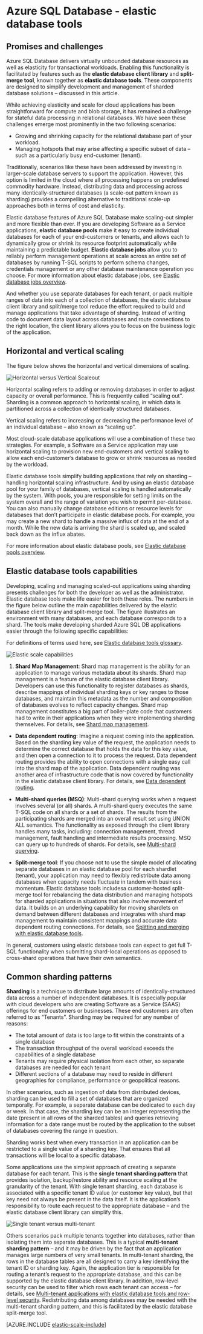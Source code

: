 <properties 
    pageTitle="Azure SQL Database - elastic database tools" 
    description="Easily scale database resources in the cloud using elastic database tools." 
    services="sql-database" 
    documentationCenter="" 
    manager="jeffreyg" 
    authors="sidneyh" 
    editor=""/>

<tags 
    ms.service="sql-database" 
    ms.workload="sql-database" 
    ms.tgt_pltfrm="na" 
    ms.devlang="na" 
    ms.topic="article" 
    ms.date="04/24/2015" 
    ms.author="sidneyh"/>

# Azure SQL Database - elastic database tools

## Promises and challenges

Azure SQL Database delivers virtually unbounded database resources as well as elasticity for transactional workloads. Enabling this functionality is facilitated by features such as the **elastic database client library** and **split-merge tool**, known together as **elastic database tools**. These components are designed to simplify development and management of sharded database solutions – discussed in this article.

While achieving elasticity and scale for cloud applications has been straightforward for compute and blob storage, it has remained a challenge for stateful data processing in relational databases. We have seen these challenges emerge most prominently in the two following scenarios:

* Growing and shrinking capacity for the relational database part of your workload.
* Managing hotspots that may arise affecting a specific subset of data – such as a particularly busy end-customer (tenant).

Traditionally, scenarios like these have been addressed by investing in larger-scale database servers to support the application. However, this option is limited in the cloud where all processing happens on predefined commodity hardware. Instead, distributing data and processing across many identically-structured databases (a scale-out pattern known as sharding) provides a compelling alternative to traditional scale-up approaches both in terms of cost and elasticity. 

Elastic database features of Azure SQL Database make scaling-out simpler and more flexible than ever.  If you are developing Software as a Service applications, **elastic database pools** make it easy to create individual databases for each of your end-customers or tenants, and allows each to dynamically grow or shrink its resource footprint automatically while maintaining a predictable budget.    **Elastic database jobs** allow you to reliably perform management operations at scale across an entire set of databases by running T-SQL scripts to perform schema changes, credentials management or any other database maintenance operation you choose. For more information about elastic database jobs, see [Elastic database jobs overview](sql-database-elastic-jobs-overview.md).

And whether you use separate databases for each tenant, or pack multiple ranges of data into each of a collection of databases, the elastic database client library and split/merge tool reduce the effort required to build and manage applications that take advantage of sharding.   Instead of writing code to document data layout across databases and route connections to the right location, the client library allows you to focus on the business logic of the application.

## Horizontal and vertical scaling
The figure below shows the horizontal and vertical dimensions of scaling.   
 
![Horizontal versus Vertical Scaleout][4]

Horizontal scaling refers to adding or removing databases in order to adjust capacity or overall performance. This is frequently called “scaling out”. Sharding is a common approach to horizontal scaling, in which data is partitioned across a collection of identically structured databases.  

Vertical scaling refers to increasing or decreasing the performance level of an individual database – also known as “scaling up”.

Most cloud-scale database applications will use a combination of these two strategies. For example, a Software as a Service application may use horizontal scaling to provision new end-customers and vertical scaling to allow each end-customer’s database to grow or shrink resources as needed by the workload.

Elastic database tools simplify building applications that rely on sharding – handling horizontal scaling infrastructure.   And by using an elastic database pool for your family of databases, vertical scaling is handled automatically by the system. With pools, you are responsible for setting limits on the system overall and the range of variation you wish to permit per-database.  You can also manually change database editions or resource levels for databases that don’t participate in elastic database pools. For example, you may create a new shard to handle a massive influx of data at the end of a month. While the new data is arriving the shard is scaled up, and scaled back down as the influx abates.

For more information about elastic database pools, see [Elastic database pools overview](sql-database-elastic-pool.md).

## Elastic database tools capabilities 

Developing, scaling and managing scaled-out applications using sharding presents challenges for both the developer as well as the administrator. Elastic database tools make life easier for both these roles. The numbers in the figure below outline the main capabilities delivered by the elastic database client library and split-merge tool. The figure illustrates an environment with many databases, and each database corresponds to a shard. The tools make developing sharded Azure SQL DB applications easier through the following specific capabilities: 

For definitions of terms used here, see [Elastic database tools glossary](sql-database-elastic-scale-glossary.md).

![Elastic scale capabilities][1]

1.  **Shard Map Management**: Shard map management is the ability for an application to manage various metadata about its shards. Shard map management is a feature of the elastic database client library. Developers can use this functionality to register databases as shards, describe mappings of individual sharding keys or key ranges to those databases, and maintain this metadata as the number and composition of databases evolves to reflect capacity changes. Shard map management constitutes a big part of boiler-plate code that customers had to write in their applications when they were implementing sharding themselves. For details, see [Shard map management](sql-database-elastic-scale-shard-map-management.md).
 
* **Data dependent routing**: Imagine a request coming into the application. Based on the sharding key value of the request, the application needs to determine the correct database that holds the data for this key value, and then open a connection to it to process the request. Data dependent routing provides the ability to open connections with a single easy call into the shard map of the application. Data dependent routing was another area of infrastructure code that is now covered by functionality in the elastic database client library. For details, see [Data dependent routing](sql-database-elastic-scale-data-dependent-routing.md).

* **Multi-shard queries (MSQ)**: Multi-shard querying works when a request involves several (or all) shards. A multi-shard query executes the same T-SQL code on all shards or a set of shards. The results from the participating shards are merged into an overall result set using UNION ALL semantics. The functionality as exposed through the client library handles many tasks, including: connection management, thread management, fault handling and intermediate results processing. MSQ can query up to hundreds of shards. For details, see [Multi-shard querying](sql-database-elastic-scale-multishard-querying.md).


* **Split-merge tool**: If you choose not to use the simple model of allocating separate databases in an elastic database pool for each shardlet (tenant), your application may need to flexibly redistribute data among databases when capacity needs fluctuate in tandem with business momentum. Elastic database tools includesa customer-hosted split-merge tool for rebalancing the data distribution and managing hotspots for sharded applications in situations that also involve movement of data. It builds on an underlying capability for moving shardlets on demand between different databases and integrates with shard map management to maintain consistent mappings and accurate data dependent routing connections. For details, see [Splitting and merging with elastic database tools](sql-database-elastic-scale-overview-split-and-merge.md).

In general, customers using elastic database tools can expect to get full T-SQL functionality when submitting shard-local operations as opposed to cross-shard operations that have their own semantics.

## Common sharding patterns

**Sharding** is a technique to distribute large amounts of identically-structured data across a number of independent databases. It is especially popular with cloud developers who are creating Software as a Service (SAAS) offerings for end customers or businesses. These end customers are often referred to as “Tenants”. Sharding may be required for any number of reasons:  

* The total amount of data is too large to fit within the constraints of a single database 
* The transaction throughput of the overall workload exceeds the capabilities of a single database 
* Tenants may require physical isolation from each other, so separate databases are needed for each tenant 
* Different sections of a database may need to reside in different geographies for compliance, performance or geopolitical reasons. 

In other scenarios, such as ingestion of data from distributed devices, sharding can be used to fill a set of databases that are organized temporally. For example, a separate database can be dedicated to each day or week. In that case, the sharding key can be an integer representing the date (present in all rows of the sharded tables) and queries retrieving information for a date range must be routed by the application to the subset of databases covering the range in question.
 
Sharding works best when every transaction in an application can be restricted to a single value of a sharding key. That ensures that all transactions will be local to a specific database. 

Some applications use the simplest approach of creating a separate database for each tenant. This is the **single tenant sharding pattern** that provides isolation, backup/restore ability and resource scaling at the granularity of the tenant. With single tenant sharding, each database is associated with a specific tenant ID value (or customer key value), but that key need not always be present in the data itself. It is the application’s responsibility to route each request to the appropriate database – and the elastic database client library can simplify this. 

![Single tenant versus multi-tenant][3]

Others scenarios pack multiple tenants together into databases, rather than isolating them into separate databases. This is a typical **multi-tenant sharding pattern** – and it may be driven by the fact that an application manages large numbers of very small tenants. In multi-tenant sharding, the rows in the database tables are all designed to carry a key identifying the tenant ID or sharding key. Again, the application tier is responsible for routing a tenant’s request to the appropriate database, and this can be supported by the elastic database client library. In addition, row-level security can be used to filter which rows each tenant can access – for details, see [Multi-tenant applications with elastic database tools and row-level security](sql-database-elastic-tools-multi-tenant-row-level-security.md). Redistributing data among databases may be needed with the multi-tenant sharding pattern, and this is facilitated by the elastic database split-merge tool. 

[AZURE.INCLUDE [elastic-scale-include](../../includes/elastic-scale-include.md)]

<!--Anchors-->
<!--Image references-->
[1]:./media/sql-database-elastic-scale-introduction/overview.png
[2]:./media/sql-database-elastic-scale-intro/tenancy.png
[3]:./media/sql-database-elastic-scale-introduction/single_v_multi_tenant.png
[4]:./media/sql-database-elastic-scale-introduction/h_versus_vert.png
 